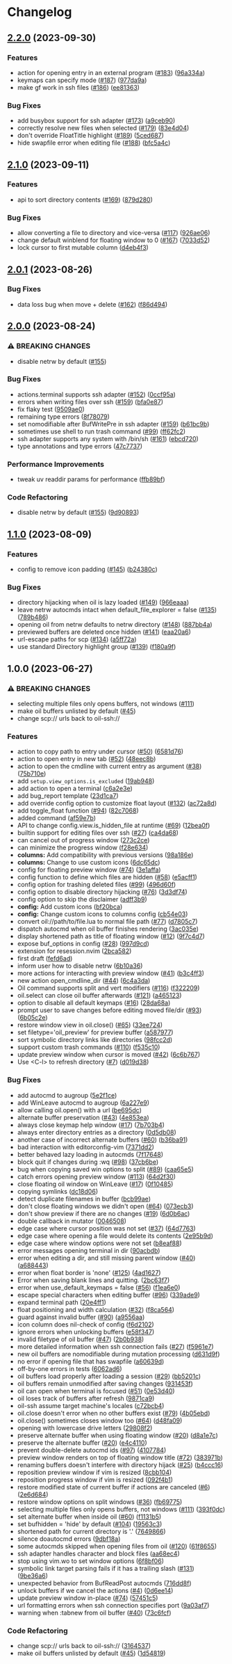 # Changelog

## [2.2.0](https://github.com/stevearc/oil.nvim/compare/v2.1.0...v2.2.0) (2023-09-30)


### Features

* action for opening entry in an external program ([#183](https://github.com/stevearc/oil.nvim/issues/183)) ([96a334a](https://github.com/stevearc/oil.nvim/commit/96a334abeb85a26af87585ec3810116c7cb7d172))
* keymaps can specify mode ([#187](https://github.com/stevearc/oil.nvim/issues/187)) ([977da9a](https://github.com/stevearc/oil.nvim/commit/977da9ac6655b4f52bc26f23f584d9553f419555))
* make gf work in ssh files ([#186](https://github.com/stevearc/oil.nvim/issues/186)) ([ee81363](https://github.com/stevearc/oil.nvim/commit/ee813638d2d042e4b8e6e8ffd00dae438bdbd4ca))


### Bug Fixes

* add busybox support for ssh adapter ([#173](https://github.com/stevearc/oil.nvim/issues/173)) ([a9ceb90](https://github.com/stevearc/oil.nvim/commit/a9ceb90a63955c409b6fbac0f5cfc4c2f43093fd))
* correctly resolve new files when selected ([#179](https://github.com/stevearc/oil.nvim/issues/179)) ([83e4d04](https://github.com/stevearc/oil.nvim/commit/83e4d049228233df1870c92e160effb33e314396))
* don't override FloatTitle highlight ([#189](https://github.com/stevearc/oil.nvim/issues/189)) ([5ced687](https://github.com/stevearc/oil.nvim/commit/5ced687ddd08e1f8df27a23884d516a9b24101fc))
* hide swapfile error when editing file ([#188](https://github.com/stevearc/oil.nvim/issues/188)) ([bfc5a4c](https://github.com/stevearc/oil.nvim/commit/bfc5a4c48f4a53b95648e41d91e49b83fb03e919))

## [2.1.0](https://github.com/stevearc/oil.nvim/compare/v2.0.1...v2.1.0) (2023-09-11)


### Features

* api to sort directory contents ([#169](https://github.com/stevearc/oil.nvim/issues/169)) ([879d280](https://github.com/stevearc/oil.nvim/commit/879d280617045d5a00d7a053e86d51c6c80970be))


### Bug Fixes

* allow converting a file to directory and vice-versa ([#117](https://github.com/stevearc/oil.nvim/issues/117)) ([926ae06](https://github.com/stevearc/oil.nvim/commit/926ae067eb9a79817a455d5ab2dc6f420beb53c0))
* change default winblend for floating window to 0 ([#167](https://github.com/stevearc/oil.nvim/issues/167)) ([7033d52](https://github.com/stevearc/oil.nvim/commit/7033d52db012666b85504fe9a678939e49bc14b7))
* lock cursor to first mutable column ([d4eb4f3](https://github.com/stevearc/oil.nvim/commit/d4eb4f3bbf7770d04070707c947655a5426d7f75))

## [2.0.1](https://github.com/stevearc/oil.nvim/compare/v2.0.0...v2.0.1) (2023-08-26)


### Bug Fixes

* data loss bug when move + delete ([#162](https://github.com/stevearc/oil.nvim/issues/162)) ([f86d494](https://github.com/stevearc/oil.nvim/commit/f86d49446ae344ba3762d5705505aa09c1c1d4ee))

## [2.0.0](https://github.com/stevearc/oil.nvim/compare/v1.1.0...v2.0.0) (2023-08-24)


### ⚠ BREAKING CHANGES

* disable netrw by default ([#155](https://github.com/stevearc/oil.nvim/issues/155))

### Bug Fixes

* actions.terminal supports ssh adapter ([#152](https://github.com/stevearc/oil.nvim/issues/152)) ([0ccf95a](https://github.com/stevearc/oil.nvim/commit/0ccf95ae5d0ea731de8d427304f95d384a0664c4))
* errors when writing files over ssh ([#159](https://github.com/stevearc/oil.nvim/issues/159)) ([bfa0e87](https://github.com/stevearc/oil.nvim/commit/bfa0e8705eb83a0724aed6d5dc9d21aa62a8986b))
* fix flaky test ([9509ae0](https://github.com/stevearc/oil.nvim/commit/9509ae0feed5af04e4652375740a0722f2ee1a64))
* remaining type errors ([8f78079](https://github.com/stevearc/oil.nvim/commit/8f7807946a67b5f1a515946f82251e33651bae29))
* set nomodifiable after BufWritePre in ssh adapter ([#159](https://github.com/stevearc/oil.nvim/issues/159)) ([b61bc9b](https://github.com/stevearc/oil.nvim/commit/b61bc9b701a3cfb05cb6668446b0303cda7435e6))
* sometimes use shell to run trash command ([#99](https://github.com/stevearc/oil.nvim/issues/99)) ([ff62fc2](https://github.com/stevearc/oil.nvim/commit/ff62fc28cd7976e49ddff6897a4f870785187f13))
* ssh adapter supports any system with /bin/sh ([#161](https://github.com/stevearc/oil.nvim/issues/161)) ([ebcd720](https://github.com/stevearc/oil.nvim/commit/ebcd720a0987ed39f943c4a5d32b96d42e9cf695))
* type annotations and type errors ([47c7737](https://github.com/stevearc/oil.nvim/commit/47c77376189e4063b4fcc6dc2c4cfe8ffd72c782))


### Performance Improvements

* tweak uv readdir params for performance ([ffb89bf](https://github.com/stevearc/oil.nvim/commit/ffb89bf416a4883cc12e5ed247885d4700b00a0f))


### Code Refactoring

* disable netrw by default ([#155](https://github.com/stevearc/oil.nvim/issues/155)) ([9d90893](https://github.com/stevearc/oil.nvim/commit/9d90893c377b6b75230e4bad177f8d0103ceafe4))

## [1.1.0](https://github.com/stevearc/oil.nvim/compare/v1.0.0...v1.1.0) (2023-08-09)


### Features

* config to remove icon padding ([#145](https://github.com/stevearc/oil.nvim/issues/145)) ([b24380c](https://github.com/stevearc/oil.nvim/commit/b24380c0e17d21271cc04d94827a07397b9fc4dc))


### Bug Fixes

* directory hijacking when oil is lazy loaded ([#149](https://github.com/stevearc/oil.nvim/issues/149)) ([966eaaa](https://github.com/stevearc/oil.nvim/commit/966eaaadbc4d344660f867e41f6b1252459065b2))
* leave netrw autocmds intact when default_file_explorer = false ([#135](https://github.com/stevearc/oil.nvim/issues/135)) ([789b486](https://github.com/stevearc/oil.nvim/commit/789b486fb5cdc9e31abe9b0569b0e316f9d07bfd))
* opening oil from netrw defaults to netrw directory ([#148](https://github.com/stevearc/oil.nvim/issues/148)) ([887bb4a](https://github.com/stevearc/oil.nvim/commit/887bb4a8b6c9d73db9c34352d5363ee6289f733e))
* previewed buffers are deleted once hidden ([#141](https://github.com/stevearc/oil.nvim/issues/141)) ([eaa20a6](https://github.com/stevearc/oil.nvim/commit/eaa20a6aee7c4df89d80ec8208de63ec2fa4d38a))
* url-escape paths for scp ([#134](https://github.com/stevearc/oil.nvim/issues/134)) ([a5ff72a](https://github.com/stevearc/oil.nvim/commit/a5ff72a8da0df1042ee4c7705c301901062fa6d5))
* use standard Directory highlight group ([#139](https://github.com/stevearc/oil.nvim/issues/139)) ([f180a9f](https://github.com/stevearc/oil.nvim/commit/f180a9ffab24946a933621108144e2901533d583))

## 1.0.0 (2023-06-27)


### ⚠ BREAKING CHANGES

* selecting multiple files only opens buffers, not windows ([#111](https://github.com/stevearc/oil.nvim/issues/111))
* make oil buffers unlisted by default ([#45](https://github.com/stevearc/oil.nvim/issues/45))
* change scp:// urls back to oil-ssh://

### Features

* action to copy path to entry under cursor ([#50](https://github.com/stevearc/oil.nvim/issues/50)) ([6581d76](https://github.com/stevearc/oil.nvim/commit/6581d76a74760be5fcc5ca562d5032dcba7e5d9a))
* action to open entry in new tab ([#52](https://github.com/stevearc/oil.nvim/issues/52)) ([48eec8b](https://github.com/stevearc/oil.nvim/commit/48eec8b7ef67a5d7a50869fedf0ebbc82a8183d7))
* action to open the cmdline with current entry as argument ([#38](https://github.com/stevearc/oil.nvim/issues/38)) ([75b710e](https://github.com/stevearc/oil.nvim/commit/75b710e311104bc51eb5d04d1ac5db5193f7e834))
* add `setup.view_options.is_excluded` ([19ab948](https://github.com/stevearc/oil.nvim/commit/19ab948e25825a1b8823a391b733cc461f3010f7))
* add action to open a terminal ([c6a2e3e](https://github.com/stevearc/oil.nvim/commit/c6a2e3e08f1f70e52bbfff2b52093c779b4f24ed))
* add bug_report template ([23d1ca7](https://github.com/stevearc/oil.nvim/commit/23d1ca7327413973bbf7aee09e9f25b6f887f370))
* add override config option to customize float layout ([#132](https://github.com/stevearc/oil.nvim/issues/132)) ([ac72a8d](https://github.com/stevearc/oil.nvim/commit/ac72a8df4afc1a543624c0eb1ebc0bedeb83c1a6))
* add toggle_float function ([#94](https://github.com/stevearc/oil.nvim/issues/94)) ([82c7068](https://github.com/stevearc/oil.nvim/commit/82c706822bb13a8ea7a21e0e3dccc83eaf40bfbc))
* added command ([af59e7b](https://github.com/stevearc/oil.nvim/commit/af59e7b53df66192d18170e56f018cbc736dd67f))
* API to change config.view.is_hidden_file at runtime ([#69](https://github.com/stevearc/oil.nvim/issues/69)) ([12bea0f](https://github.com/stevearc/oil.nvim/commit/12bea0f6466661b89a6293c090a415ad7a32d4c8))
* builtin support for editing files over ssh ([#27](https://github.com/stevearc/oil.nvim/issues/27)) ([ca4da68](https://github.com/stevearc/oil.nvim/commit/ca4da68aaebaebf5cd68151c2b5ad56e00c06126))
* can cancel out of progress window ([273c2ce](https://github.com/stevearc/oil.nvim/commit/273c2cecbfe3ddc9fc19446f59cc6e7ff8981cf2))
* can minimize the progress window ([f28e634](https://github.com/stevearc/oil.nvim/commit/f28e63460ae23d88ecca8ba7bb4201b682692bee))
* **columns:** Add compatibility with previous versions ([98a186e](https://github.com/stevearc/oil.nvim/commit/98a186e8f9bd12621f988e95e8dbc4c67f0f3167))
* **columns:** Change to use custom icons ([6dc65dc](https://github.com/stevearc/oil.nvim/commit/6dc65dcf83dbd68a031d848dde61d104e6209b0c))
* config for floating preview window ([#74](https://github.com/stevearc/oil.nvim/issues/74)) ([3e1affa](https://github.com/stevearc/oil.nvim/commit/3e1affa6c784ce6911895a63232fa6e1a6ff5b70))
* config function to define which files are hidden ([#58](https://github.com/stevearc/oil.nvim/issues/58)) ([e5acff1](https://github.com/stevearc/oil.nvim/commit/e5acff1b77ff4372c94ace7daec21f93810166f7))
* config option for trashing deleted files ([#99](https://github.com/stevearc/oil.nvim/issues/99)) ([496d60f](https://github.com/stevearc/oil.nvim/commit/496d60fcff7af652e67c217aa82ab8d219a3f54e))
* config option to disable directory hijacking ([#76](https://github.com/stevearc/oil.nvim/issues/76)) ([3d3df74](https://github.com/stevearc/oil.nvim/commit/3d3df74532eaea2b071da03079c3a4c8e4fe5aeb))
* config option to skip the disclaimer ([adff3b9](https://github.com/stevearc/oil.nvim/commit/adff3b91541cde52793e41b34338f1f9cc19b3a6))
* **config:** Add custom icons ([bf20bca](https://github.com/stevearc/oil.nvim/commit/bf20bca78ddae7fd98ba98046014f3b06c8352ce))
* **config:** Change custom icons to columns config ([cb54e03](https://github.com/stevearc/oil.nvim/commit/cb54e034905ea67c7dd20008952203f0f7b4ed08))
* convert oil://path/to/file.lua to normal file path ([#77](https://github.com/stevearc/oil.nvim/issues/77)) ([d7805c7](https://github.com/stevearc/oil.nvim/commit/d7805c77515082d9e287feb010b3132dde838b3d))
* dispatch autocmd when oil buffer finishes rendering ([3ac035e](https://github.com/stevearc/oil.nvim/commit/3ac035e5ac448ce898c9aad7158a47378be4e85a))
* display shortened path as title of floating window ([#12](https://github.com/stevearc/oil.nvim/issues/12)) ([9f7c4d7](https://github.com/stevearc/oil.nvim/commit/9f7c4d74e1fefc7d88ff5094027b447eadecd787))
* expose buf_options in config ([#28](https://github.com/stevearc/oil.nvim/issues/28)) ([997d9cd](https://github.com/stevearc/oil.nvim/commit/997d9cd78a512d940e3a329e2746d20d77285189))
* extension for resession.nvim ([2bca582](https://github.com/stevearc/oil.nvim/commit/2bca582d935b723e67a41ec8c2d00684a3d1fc8a))
* first draft ([fefd6ad](https://github.com/stevearc/oil.nvim/commit/fefd6ad5e48ff5fcd04fa76d1410a65c40376964))
* inform user how to disable netrw ([6b10a36](https://github.com/stevearc/oil.nvim/commit/6b10a366414578022165fb1e2effea6362bf8ced))
* more actions for interacting with preview window ([#41](https://github.com/stevearc/oil.nvim/issues/41)) ([b3c4ff3](https://github.com/stevearc/oil.nvim/commit/b3c4ff340bed8bb88dc87f054334d67e47aae492))
* new action open_cmdline_dir ([#44](https://github.com/stevearc/oil.nvim/issues/44)) ([6c4a3da](https://github.com/stevearc/oil.nvim/commit/6c4a3dafcadec5f6818135e11c27250a9bdcbbff))
* Oil command supports split and vert modifiers ([#116](https://github.com/stevearc/oil.nvim/issues/116)) ([f322209](https://github.com/stevearc/oil.nvim/commit/f322209a4a2b4685adeda5df00b29cdfd64db08e))
* oil.select can close oil buffer afterwards ([#121](https://github.com/stevearc/oil.nvim/issues/121)) ([a465123](https://github.com/stevearc/oil.nvim/commit/a4651236594cd7717c9b75c43ede0ed5fd4a7dc9))
* option to disable all default keymaps ([#16](https://github.com/stevearc/oil.nvim/issues/16)) ([28da68a](https://github.com/stevearc/oil.nvim/commit/28da68ac5ca451a1f882ecc1eb720295e8c8fd51))
* prompt user to save changes before editing moved file/dir ([#93](https://github.com/stevearc/oil.nvim/issues/93)) ([6b05c2e](https://github.com/stevearc/oil.nvim/commit/6b05c2e91378960be7f7e73867112cee0b4a408a))
* restore window view in oil.close() ([#65](https://github.com/stevearc/oil.nvim/issues/65)) ([33ee724](https://github.com/stevearc/oil.nvim/commit/33ee724c2d25358917147718c3b108a90b571e20))
* set filetype='oil_preview' for preview buffer ([a587977](https://github.com/stevearc/oil.nvim/commit/a587977edda67fd6f506da11e55e3c27727df646))
* sort symbolic directory links like directories ([98fcc2d](https://github.com/stevearc/oil.nvim/commit/98fcc2d0d77f16941d5aac2e0dcf4cffd3cf699a))
* support custom trash commands ([#110](https://github.com/stevearc/oil.nvim/issues/110)) ([f535c10](https://github.com/stevearc/oil.nvim/commit/f535c1057c8d7ce2865bfff1881cc99aa726a044))
* update preview window when cursor is moved ([#42](https://github.com/stevearc/oil.nvim/issues/42)) ([6c6b767](https://github.com/stevearc/oil.nvim/commit/6c6b7673af1314dd7c8254a95eb8d331f6b76ac6))
* Use &lt;C-l&gt; to refresh directory ([#7](https://github.com/stevearc/oil.nvim/issues/7)) ([d019d38](https://github.com/stevearc/oil.nvim/commit/d019d38a3ef4926308735a00bd919a5666c464b6))


### Bug Fixes

* add autocmd to augroup ([5e2f1ce](https://github.com/stevearc/oil.nvim/commit/5e2f1ced9fae1b1dfec45f11f42d49ac9e299bc2))
* add WinLeave autocmd to augroup ([6a227e9](https://github.com/stevearc/oil.nvim/commit/6a227e932fb5e5cac9d4c0fef2a500cac047e99e))
* allow calling oil.open() with a url ([be695dc](https://github.com/stevearc/oil.nvim/commit/be695dc3502f8fb052a83720f3a4dd9578cacdf0))
* alternate buffer preservation ([#43](https://github.com/stevearc/oil.nvim/issues/43)) ([4e853ea](https://github.com/stevearc/oil.nvim/commit/4e853eabcb002650096ef78f098253fe12ba3d8f))
* always close keymap help window ([#17](https://github.com/stevearc/oil.nvim/issues/17)) ([7b703b4](https://github.com/stevearc/oil.nvim/commit/7b703b42da815fb280c6fd7b73961c2e87bcff07))
* always enter directory entries as a directory ([0d5db08](https://github.com/stevearc/oil.nvim/commit/0d5db08015d41a0e3da727bf70796f3a4abcfa76))
* another case of incorrect alternate buffers ([#60](https://github.com/stevearc/oil.nvim/issues/60)) ([b36ba91](https://github.com/stevearc/oil.nvim/commit/b36ba91b7a4d05ee43617383f68cf6ed6fc2f08e))
* bad interaction with editorconfig-vim ([7371dd2](https://github.com/stevearc/oil.nvim/commit/7371dd220f1d08789cc225846d8cafed938777e9))
* better behaved lazy loading in autocmds ([7f17648](https://github.com/stevearc/oil.nvim/commit/7f176487052a155d43c6b64ef44b6dd775e94f99))
* block quit if changes during :wq ([#98](https://github.com/stevearc/oil.nvim/issues/98)) ([37cb6be](https://github.com/stevearc/oil.nvim/commit/37cb6be6f6f98c4616ca382ad955c709dc38f39d))
* bug when copying saved win options to split ([#89](https://github.com/stevearc/oil.nvim/issues/89)) ([caa65e5](https://github.com/stevearc/oil.nvim/commit/caa65e5bfcc98a1450f6a5659fe0f4d28a311967))
* catch errors opening preview window ([#113](https://github.com/stevearc/oil.nvim/issues/113)) ([64d2f30](https://github.com/stevearc/oil.nvim/commit/64d2f305d30cec13938aa99f8f13bd84c502e020))
* close floating oil window on WinLeave ([#17](https://github.com/stevearc/oil.nvim/issues/17)) ([0f10485](https://github.com/stevearc/oil.nvim/commit/0f104854dab0b9edc9dd90bb70fdd782568283ef))
* copying symlinks ([dc18d06](https://github.com/stevearc/oil.nvim/commit/dc18d06bcbf02d84ed48cfa250582c0bb7aa6a02))
* detect duplicate filenames in buffer ([bcb99ae](https://github.com/stevearc/oil.nvim/commit/bcb99ae95a349d33dac9ea54dff0f8915e567eec))
* don't close floating windows we didn't open ([#64](https://github.com/stevearc/oil.nvim/issues/64)) ([073ecb3](https://github.com/stevearc/oil.nvim/commit/073ecb3d68580cd131cd30d83163576807172a77))
* don't show preview if there are no changes ([#19](https://github.com/stevearc/oil.nvim/issues/19)) ([6d0b6ac](https://github.com/stevearc/oil.nvim/commit/6d0b6ac43ce368e5d7aca1798339b597ef6c9981))
* double callback in mutator ([0046508](https://github.com/stevearc/oil.nvim/commit/00465089cb4fdf2c9fb491cd63e36ca135ac6291))
* edge case where cursor position was not set ([#37](https://github.com/stevearc/oil.nvim/issues/37)) ([64d7763](https://github.com/stevearc/oil.nvim/commit/64d7763ac69c581bf1c28492994567c05ddff28a))
* edge case where opening a file would delete its contents ([2e95b9d](https://github.com/stevearc/oil.nvim/commit/2e95b9d42467168185cc5a505ef4288de4c5670f))
* edge case where window options were not set ([b8eaf88](https://github.com/stevearc/oil.nvim/commit/b8eaf88c127b7807fa3a8b00be881ab94f5168b3))
* error messages opening terminal in dir ([90acbdb](https://github.com/stevearc/oil.nvim/commit/90acbdbbffcb461bc6de3544bf8b695f7abeb168))
* error when editing a dir, and still missing parent window ([#40](https://github.com/stevearc/oil.nvim/issues/40)) ([a688443](https://github.com/stevearc/oil.nvim/commit/a6884431b0d7adccf9f4756ca543bf175052f742))
* error when float border is 'none' ([#125](https://github.com/stevearc/oil.nvim/issues/125)) ([4ad1627](https://github.com/stevearc/oil.nvim/commit/4ad162756b800fee4542726b48e98125fb5d7913))
* Error when saving blank lines and quitting. ([2bc63f7](https://github.com/stevearc/oil.nvim/commit/2bc63f7059050f6b172be6aea0402e8b177bde58))
* error when use_default_keymaps = false ([#56](https://github.com/stevearc/oil.nvim/issues/56)) ([f1ea6e0](https://github.com/stevearc/oil.nvim/commit/f1ea6e0ad03e1d7b1acad4d0796d39c4a82b3463))
* escape special characters when editing buffer ([#96](https://github.com/stevearc/oil.nvim/issues/96)) ([339ade9](https://github.com/stevearc/oil.nvim/commit/339ade9dc387958c714a98741cda9e722a931410))
* expand terminal path ([20e4ff1](https://github.com/stevearc/oil.nvim/commit/20e4ff1838d384141f6252520ae572a63abff2cd))
* float positioning and width calculation ([#32](https://github.com/stevearc/oil.nvim/issues/32)) ([f8ca564](https://github.com/stevearc/oil.nvim/commit/f8ca5648021ac6a59e016d81be594fa98f0705c2))
* guard against invalid buffer ([#90](https://github.com/stevearc/oil.nvim/issues/90)) ([a9556aa](https://github.com/stevearc/oil.nvim/commit/a9556aa872215f5956062f24064ade55cf2baeb9))
* icon column does nil-check of config ([f6d2102](https://github.com/stevearc/oil.nvim/commit/f6d2102e2b671ffe28029c0b4b0915e625c3f09f))
* ignore errors when unlocking buffers ([e58f347](https://github.com/stevearc/oil.nvim/commit/e58f347c674332d2ece6a0ff6da05cf93bf0f0b9))
* invalid filetype of oil buffer ([#47](https://github.com/stevearc/oil.nvim/issues/47)) ([2b0b938](https://github.com/stevearc/oil.nvim/commit/2b0b9382d77c4a9ff471a999bddb2f9cc945a300))
* more detailed information when ssh connection fails ([#27](https://github.com/stevearc/oil.nvim/issues/27)) ([f5961e7](https://github.com/stevearc/oil.nvim/commit/f5961e731f641206727eaded197e5879694c35f7))
* new oil buffers are nomodifiable during mutation processing ([d631d9f](https://github.com/stevearc/oil.nvim/commit/d631d9fc5a958c7c9ee0717b1fe040a3ec951c63))
* no error if opening file that has swapfile ([a60639d](https://github.com/stevearc/oil.nvim/commit/a60639db358c0b40f9fe297b1f52f3eb62c190c6))
* off-by-one errors in tests ([6062ad6](https://github.com/stevearc/oil.nvim/commit/6062ad6737d36e8a1cc10696cf5e870057eba20c))
* oil buffers load properly after loading a session ([#29](https://github.com/stevearc/oil.nvim/issues/29)) ([bb5201c](https://github.com/stevearc/oil.nvim/commit/bb5201c9cd422e7b145699b5dccd8e70e4630a9d))
* oil buffers remain unmodified after saving changes ([931453f](https://github.com/stevearc/oil.nvim/commit/931453fc09085c09537295c991c66637869e97e1))
* oil can open when terminal is focused ([#51](https://github.com/stevearc/oil.nvim/issues/51)) ([0e53d40](https://github.com/stevearc/oil.nvim/commit/0e53d402219c74d351fffb18d97d7e350f87bfd8))
* oil loses track of buffers after refresh ([9871ca9](https://github.com/stevearc/oil.nvim/commit/9871ca9737d4ffd68b40ad68b8f89848d835b286))
* oil-ssh assume target machine's locales ([c72bcb4](https://github.com/stevearc/oil.nvim/commit/c72bcb45b2e824150cbf356c2e13e37d6863369b))
* oil.close doesn't error when no other buffers exist ([#79](https://github.com/stevearc/oil.nvim/issues/79)) ([4b05ebd](https://github.com/stevearc/oil.nvim/commit/4b05ebdf202bf61ce240f40558822fe5564d02ea))
* oil.close() sometimes closes window too ([#64](https://github.com/stevearc/oil.nvim/issues/64)) ([d48fa09](https://github.com/stevearc/oil.nvim/commit/d48fa09c82b133d384c84c98725b722fd06f38af))
* opening with lowercase drive letters ([29808f2](https://github.com/stevearc/oil.nvim/commit/29808f273c817543d049f6d2541a550e233de4ff))
* preserve alternate buffer when using floating window ([#20](https://github.com/stevearc/oil.nvim/issues/20)) ([d8a1e7c](https://github.com/stevearc/oil.nvim/commit/d8a1e7ca4e599c43dda1849a66b19d9fbff12310))
* preserve the alternate buffer ([#20](https://github.com/stevearc/oil.nvim/issues/20)) ([e4c4110](https://github.com/stevearc/oil.nvim/commit/e4c411002272d6eed159afdf4cae2e74dc7fc813))
* prevent double-delete autocmd ids ([#97](https://github.com/stevearc/oil.nvim/issues/97)) ([4107784](https://github.com/stevearc/oil.nvim/commit/41077847b98d6d3b88b6d31864bb20a664e88574))
* preview window renders on top of floating window title ([#72](https://github.com/stevearc/oil.nvim/issues/72)) ([383971b](https://github.com/stevearc/oil.nvim/commit/383971b0cfd8248ec3d00d4a3154d69ebd5e394e))
* renaming buffers doesn't interfere with directory hijack ([#25](https://github.com/stevearc/oil.nvim/issues/25)) ([b4ccc16](https://github.com/stevearc/oil.nvim/commit/b4ccc16944a3678558ab8f73fa803409b38f58d6))
* reposition preview window if vim is resized ([8cbb104](https://github.com/stevearc/oil.nvim/commit/8cbb104e76efee35ca8125da8d441c395e568e23))
* reposition progress window if vim is resized ([092f4b1](https://github.com/stevearc/oil.nvim/commit/092f4b1c7c14633cd58659dc93eed92c5c26810c))
* restore modified state of current buffer if actions are canceled ([#6](https://github.com/stevearc/oil.nvim/issues/6)) ([2e6d684](https://github.com/stevearc/oil.nvim/commit/2e6d68453f98d3d69cd5c36577f7a381aa7399f3))
* restore window options on split windows ([#36](https://github.com/stevearc/oil.nvim/issues/36)) ([fb69775](https://github.com/stevearc/oil.nvim/commit/fb697752b28ecc41ecaab4206b41e61496ab87f2))
* selecting multiple files only opens buffers, not windows ([#111](https://github.com/stevearc/oil.nvim/issues/111)) ([393f0dc](https://github.com/stevearc/oil.nvim/commit/393f0dcf82f04de597e194ec120d8cbe6fe212a8))
* set alternate buffer when inside oil ([#60](https://github.com/stevearc/oil.nvim/issues/60)) ([f1131b5](https://github.com/stevearc/oil.nvim/commit/f1131b5e90ce5cdbbd122e298d62726dfa4b808a))
* set bufhidden = 'hide' by default ([#104](https://github.com/stevearc/oil.nvim/issues/104)) ([19563c3](https://github.com/stevearc/oil.nvim/commit/19563c365800ab519e46a08a0aa59d5677b329b6))
* shortened path for current directory is '.' ([7649866](https://github.com/stevearc/oil.nvim/commit/76498666500c2aee94fd07366222d76c4d13ee2f))
* silence doautocmd errors ([9dbf18a](https://github.com/stevearc/oil.nvim/commit/9dbf18a524df1a563b2a8f46b14645aa47022f9e))
* some autocmds skipped when opening files from oil ([#120](https://github.com/stevearc/oil.nvim/issues/120)) ([61f8655](https://github.com/stevearc/oil.nvim/commit/61f8655e03dea805bb77aad5b4ca99d1176510b7))
* ssh adapter handles character and block files ([aa68ec4](https://github.com/stevearc/oil.nvim/commit/aa68ec4d988be3c898341f65f54c1620986240dd))
* stop using vim.wo to set window options ([6f8bf06](https://github.com/stevearc/oil.nvim/commit/6f8bf067c09e96d6bff548b5e6addb6d9c25a678))
* symbolic link target parsing fails if it has a trailing slash ([#131](https://github.com/stevearc/oil.nvim/issues/131)) ([9be36a6](https://github.com/stevearc/oil.nvim/commit/9be36a648889c37d11bc65e8422049dc33dd6a3f))
* unexpected behavior from BufReadPost autocmds ([716dd8f](https://github.com/stevearc/oil.nvim/commit/716dd8f9cf1ff2b9cda03497025612ce3c366307))
* unlock buffers if we cancel the actions ([#4](https://github.com/stevearc/oil.nvim/issues/4)) ([0d6ee14](https://github.com/stevearc/oil.nvim/commit/0d6ee144d210b8627e9c3fd98dc32ec3e9360aa2))
* update preview window in-place ([#74](https://github.com/stevearc/oil.nvim/issues/74)) ([57451c5](https://github.com/stevearc/oil.nvim/commit/57451c517d96ad856ed418203729f5d3cb200de6))
* url formatting errors when ssh connection specifies port ([9a03af7](https://github.com/stevearc/oil.nvim/commit/9a03af7cb752f46b9efa85fc132d9281f5672f23))
* warning when :tabnew from oil buffer ([#40](https://github.com/stevearc/oil.nvim/issues/40)) ([73c6fcf](https://github.com/stevearc/oil.nvim/commit/73c6fcf519afbd99b8cef00d8663bed20f87a1df))


### Code Refactoring

* change scp:// urls back to oil-ssh:// ([3164537](https://github.com/stevearc/oil.nvim/commit/31645370a105e59270634ec14665149e919f7432))
* make oil buffers unlisted by default ([#45](https://github.com/stevearc/oil.nvim/issues/45)) ([1d54819](https://github.com/stevearc/oil.nvim/commit/1d548190cf4a032d0354c0bf84d042a618152769))
